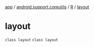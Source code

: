 [app](../../../index.md) / [android.support.coreutils](../../index.md) / [R](../index.md) / [layout](./index.md)

# layout

`class layout`
`class layout`